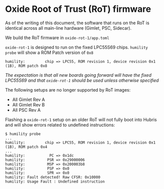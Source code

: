 # Oxide Root of Trust (RoT) firmware

As of the writing of this document, the software that runs on the RoT is
identical across all main-line hardware (Gimlet, PSC, Sidecar).

We build the RoT firmware in `oxide-rot-1/app.toml`

`oxide-rot-1` is designed to run on the fixed LPC55S69 chips.
`humility probe` will show a ROM Patch version of `0x8`

```
humility:         chip => LPC55, ROM revision 1, device revision 0x1 (1B), ROM patch 0x8
```

*The expectation is that all new boards going forward will have the fixed
LPC55S69 and that `oxide-rot-1` should be used unless otherwise specified*

The following setups are no longer supported by RoT images:

- All Gimlet Rev A
- All Gimlet Rev B
- All PSC Rev A

Flashing a `oxide-rot-1` setup on an older RoT will not fully boot into
Hubris and will show errors related to undefined instructions:

```
$ humility probe
...
humility:         chip => LPC55, ROM revision 1, device revision 0x1 (1B), ROM patch 0x4
...
humility:           PC => 0x1dc
humility:          PSR => 0x29000006
humility:          MSP => 0x200003b8
humility:          PSP => 0x0
humility:          SPR => 0x0
humility: Fault detected! Raw CFSR: 0x10000
humility: Usage Fault : Undefined instruction
```

